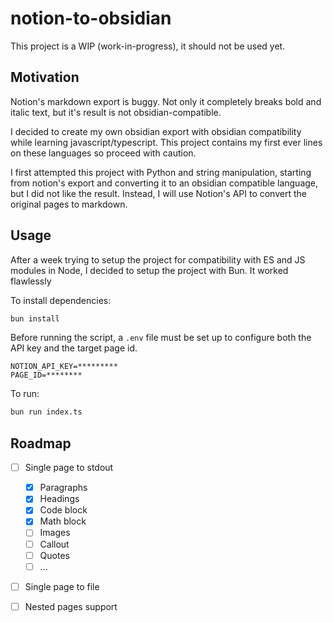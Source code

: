# notion-to-obsidian

This project is a WIP (work-in-progress), it should not be used yet.

## Motivation

Notion's markdown export is buggy. Not only it completely breaks bold and italic text, but it's result is not obsidian-compatible.

I decided to create my own obsidian export with obsidian compatibility while learning javascript/typescript. This project contains my first ever lines on these languages so proceed with caution.

I first attempted this project with Python and string manipulation, starting from notion's export and converting it to an obsidian compatible language, but I did not like the result. Instead, I will use Notion's API to convert the original pages to markdown.

## Usage

After a week trying to setup the project for compatibility with ES and JS modules in Node, I decided to setup the project with Bun. It worked flawlessly

To install dependencies:

```bash
bun install
```

Before running the script, a `.env` file must be set up to configure both the API key and the target page id.

```.env
NOTION_API_KEY=*********
PAGE_ID=********
```

To run:

```bash
bun run index.ts
```

## Roadmap

- [ ] Single page to stdout
    - [x] Paragraphs
    - [x] Headings
    - [x] Code block
    - [x] Math block
    - [ ] Images
    - [ ] Callout
    - [ ] Quotes
    - [ ] ...
- [ ] Single page to file
- [ ] Nested pages support


